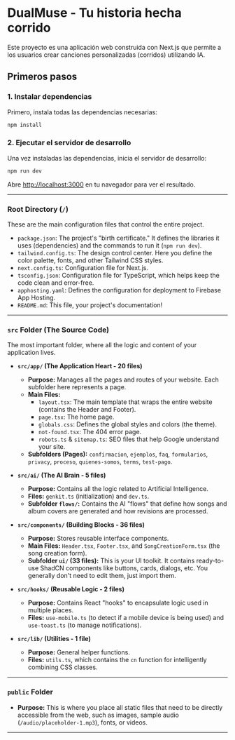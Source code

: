 # DualMuse - Tu historia hecha corrido

Este proyecto es una aplicación web construida con Next.js que permite a los usuarios crear canciones personalizadas (corridos) utilizando IA.

## Primeros pasos

### 1. Instalar dependencias

Primero, instala todas las dependencias necesarias:

```bash
npm install
```

### 2. Ejecutar el servidor de desarrollo

Una vez instaladas las dependencias, inicia el servidor de desarrollo:

```bash
npm run dev
```

Abre [http://localhost:3000](http://localhost:3000) en tu navegador para ver el resultado.

---

### **Root Directory (`/`)**

These are the main configuration files that control the entire project.

* `package.json`: The project's "birth certificate." It defines the libraries it uses (dependencies) and the commands to run it (`npm run dev`).
* `tailwind.config.ts`: The design control center. Here you define the color palette, fonts, and other Tailwind CSS styles.
* `next.config.ts`: Configuration file for Next.js.
* `tsconfig.json`: Configuration file for TypeScript, which helps keep the code clean and error-free.
* `apphosting.yaml`: Defines the configuration for deployment to Firebase App Hosting.
* `README.md`: This file, your project's documentation!

---

### **`src` Folder (The Source Code)**

The most important folder, where all the logic and content of your application lives.

* **`src/app/` (The Application Heart - 20 files)**
  * **Purpose:** Manages all the pages and routes of your website. Each subfolder here represents a page.
  * **Main Files:**
    * `layout.tsx`: The main template that wraps the entire website (contains the Header and Footer).
    * `page.tsx`: The home page.
    * `globals.css`: Defines the global styles and colors (the theme).
    * `not-found.tsx`: The 404 error page.
    * `robots.ts` & `sitemap.ts`: SEO files that help Google understand your site.
  * **Subfolders (Pages):** `confirmacion`, `ejemplos`, `faq`, `formularios`, `privacy`, `proceso`, `quienes-somos`, `terms`, `test-pago`.

* **`src/ai/` (The AI Brain - 5 files)**
  * **Purpose:** Contains all the logic related to Artificial Intelligence.
  * **Files:** `genkit.ts` (initialization) and `dev.ts`.
  * **Subfolder `flows/`:** Contains the AI "flows" that define how songs and album covers are generated and how revisions are processed.

* **`src/components/` (Building Blocks - 36 files)**
  * **Purpose:** Stores reusable interface components.
  * **Main Files:** `Header.tsx`, `Footer.tsx`, and `SongCreationForm.tsx` (the song creation form).
  * **Subfolder `ui/` (33 files):** This is your UI toolkit. It contains ready-to-use ShadCN components like buttons, cards, dialogs, etc. You generally don't need to edit them, just import them.

* **`src/hooks/` (Reusable Logic - 2 files)**
  * **Purpose:** Contains React "hooks" to encapsulate logic used in multiple places.
  * **Files:** `use-mobile.ts` (to detect if a mobile device is being used) and `use-toast.ts` (to manage notifications).

* **`src/lib/` (Utilities - 1 file)**
  * **Purpose:** General helper functions.
  * **Files:** `utils.ts`, which contains the `cn` function for intelligently combining CSS classes.

---

### **`public` Folder**

* **Purpose:** This is where you place all static files that need to be directly accessible from the web, such as images, sample audio (`/audio/placeholder-1.mp3`), fonts, or videos.

---
